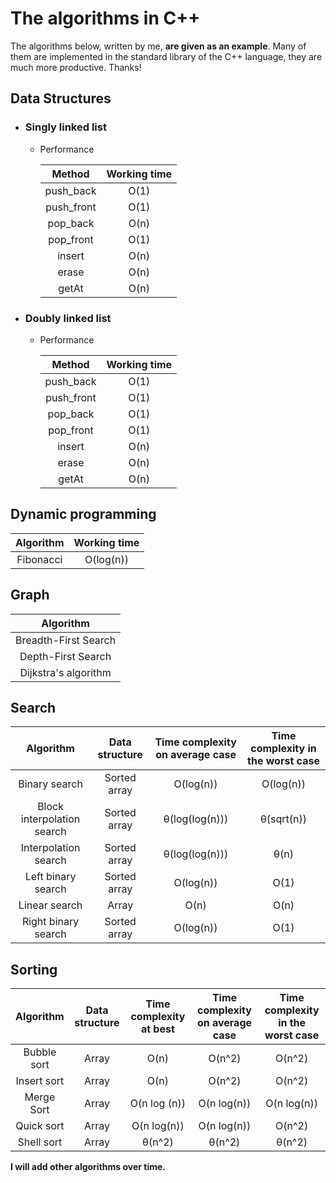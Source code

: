 # The algorithms in C++

The algorithms below, written by me, **are given as an example**. Many of them are implemented in the standard library of the C++ language, they are much more productive. Thanks!

## Data Structures
- ### Singly linked list
    - Performance

        |   Method   | Working time |
        |:----------:|:------------:|
        | push_back  |     O(1)     |
        | push_front |     O(1)     |
        |  pop_back  |     O(n)     |
        | pop_front  |     O(1)     |
        |   insert   |     O(n)     |
        |   erase    |     O(n)     |
        |   getAt    |     O(n)     |
- ### Doubly linked list
    - Performance

      |   Method   | Working time |
      |:----------:|:------------:|
      | push_back  |     O(1)     |
      | push_front |     O(1)     |
      |  pop_back  |     O(1)     |
      | pop_front  |     O(1)     |
      |   insert   |     O(n)     |
      |   erase    |     O(n)     |
      |   getAt    |     O(n)     |

## Dynamic programming
| Algorithm | Working time |
|:---------:|:------------:|
| Fibonacci |  O(log(n))   |

## Graph

|      Algorithm       |
|:--------------------:|
| Breadth-First Search |
|  Depth-First Search  |
| Dijkstra's algorithm |

## Search

|         Algorithm          | Data structure | Time complexity on average case | Time complexity in the worst case |
|:--------------------------:|:--------------:|:-------------------------------:|:---------------------------------:|
|       Binary search        |  Sorted array  |            O(log(n))            |             O(log(n))             |
| Block interpolation search |  Sorted array  |         θ(log(log(n)))          |            θ(sqrt(n))             |
|    Interpolation search    |  Sorted array  |         θ(log(log(n)))          |               θ(n)                |
|     Left binary search     |  Sorted array  |            O(log(n))            |               O(1)                |
|       Linear search        |     Array      |              O(n)               |               O(n)                |
|    Right binary search     |  Sorted array  |            O(log(n))            |               O(1)                |

## Sorting

|  Algorithm  | Data structure | Time complexity at best | Time complexity on average case | Time complexity in the worst case |
|:-----------:|:--------------:|:-----------------------:|:-------------------------------:|:---------------------------------:|
| Bubble sort |     Array      |          O(n)           |             O(n^2)              |              O(n^2)               |
| Insert sort |     Array      |          O(n)           |             O(n^2)              |              O(n^2)               |
| Merge Sort  |     Array      |      O(n log (n))       |           O(n log(n))           |            O(n log(n))            |
| Quick sort  |     Array      |       O(n log(n))       |           O(n log(n))           |              O(n^2)               |
| Shell sort  |     Array      |         θ(n^2)          |             θ(n^2)              |              θ(n^2)               |


**I will add other algorithms over time.**